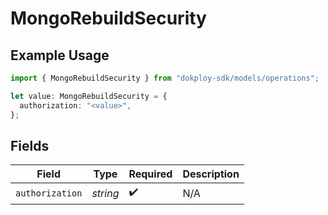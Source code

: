 # MongoRebuildSecurity

## Example Usage

```typescript
import { MongoRebuildSecurity } from "dokploy-sdk/models/operations";

let value: MongoRebuildSecurity = {
  authorization: "<value>",
};
```

## Fields

| Field              | Type               | Required           | Description        |
| ------------------ | ------------------ | ------------------ | ------------------ |
| `authorization`    | *string*           | :heavy_check_mark: | N/A                |